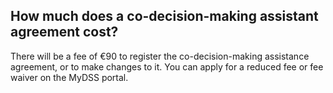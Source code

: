 ##  How much does a co-decision-making assistant agreement cost?

There will be a fee of €90 to register the co-decision-making assistance
agreement, or to make changes to it. You can apply for a reduced fee or fee
waiver on the MyDSS portal.
